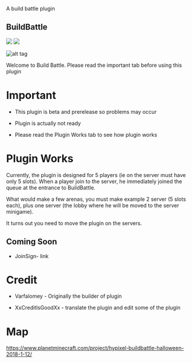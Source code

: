 A build battle plugin 

## BuildBattle

[![](https://poggit.pmmp.io/shield.state/MasterBuilders)](https://poggit.pmmp.io/p/MasterBuilders)
<a href="https://poggit.pmmp.io/p/MasterBuilders"><img src="https://poggit.pmmp.io/shield.state/MasterBuilders"></a>


![alt tag](http://i.imgur.com/PypKcDt.png)

Welcome to Build Battle. Please read the important tab before using this plugin

# Important

* This plugin is beta and prerelease so problems may occur

* Plugin is actually not ready 

* Please read the Plugin Works tab to see how plugin works

# Plugin Works

Currently, the plugin is designed for 5 players (ie on the server must have only 5 slots). When a player join to the server, he immediately joined the queue at the entrance to BuildBattle.

What would make a few arenas, you must make example 2 server (5 slots each), plus one server (the lobby where he will be moved to the server minigame).

It turns out you need to move the plugin on the servers.

## Coming Soon 


* JoinSign- link


# Credit

* Varfalomey - Originally the builder of plugin

* XxCreditIsGoodXx - translate the plugin and edit some of the plugin


# Map

https://www.planetminecraft.com/project/hypixel-buildbattle-halloween-2018-1-12/

